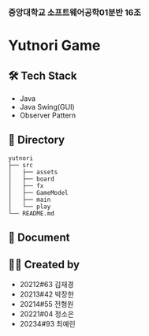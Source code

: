 ### 중앙대학교 소프트웨어공학01분반 16조

# Yutnori Game

## 🛠 Tech Stack
- Java
- Java Swing(GUI)
- Observer Pattern

## 📁 Directory
```
yutnori
├── src
│   ├── assets
│   ├── board
│   ├── fx
│   ├── GameModel
│   ├── main
│   └── play
└── README.md
```
## 📝 Document

## 🙋‍♂️ Created by
- 20212#63 김재경
- 20213#42 박장한
- 20214#55 전형원
- 20221#04 정소은
- 20234#93 최예린
